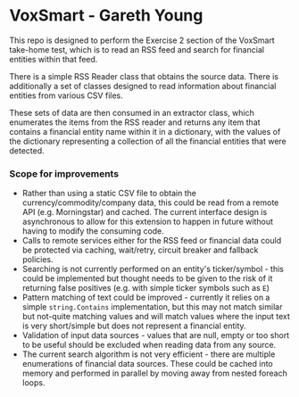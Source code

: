 # VoxSmart - Gareth Young

This repo is designed to perform the Exercise 2 section of the VoxSmart take-home test, which is to read an RSS feed and search for financial entities within that feed.

There is a simple RSS Reader class that obtains the source data.  There is additionally a set of classes designed to read information about financial entities from various CSV files.

These sets of data are then consumed in an extractor class, which enumerates the items from the RSS reader and returns any item that contains a financial entity name within it in a dictionary, with the values of the dictionary representing a collection of all the financial entities that were detected.

### Scope for improvements
- Rather than using a static CSV file to obtain the currency/commodity/company data, this could be read from a remote API (e.g. Morningstar) and cached. The current interface design is asynchronous to allow for this extension to happen in future without having to modify the consuming code.
- Calls to remote services either for the RSS feed or financial data could be protected via caching, wait/retry, circuit breaker and fallback policies.
- Searching is not currently performed on an entity's ticker/symbol - this could be implemented but thought needs to be given to the risk of it returning false positives (e.g. with simple ticker symbols such as `E`)
- Pattern matching of text could be improved - currently it relies on a simple `string.Contains` implementation, but this may not match similar but not-quite matching values and will match values where the input text is very short/simple but does not represent a financial entity.
- Validation of input data sources - values that are null, empty or too short to be useful should be excluded when reading data from any source.
- The current search algorithm is not very efficient - there are multiple enumerations of financial data sources.  These could be cached into memory and performed in parallel by moving away from nested foreach loops.